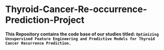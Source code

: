 # Thyroid-Cancer-Re-occurrence-Prediction-Project
**This Repository contains the code base of our studies titled: `Optimizing Unsupervised Feature Engineering and Predictive Models for Thyroid Cancer Recurrence Prediction.`**
